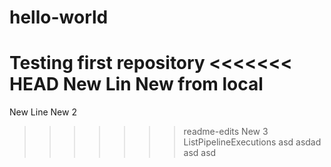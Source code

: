 # hello-world
Testing first repository
<<<<<<< HEAD
New Lin
New from local
=======
New Line
New 2
>>>>>>> readme-edits
New 3
ListPipelineExecutions
asd
asdad
asd
asd
